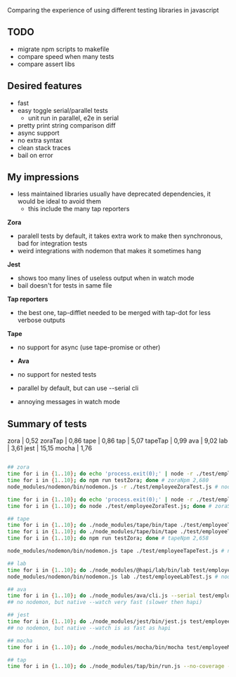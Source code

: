 Comparing the experience of using different testing libraries in javascript

## TODO
- migrate npm scripts to makefile
- compare speed when many tests
- compare assert libs

## Desired features
- fast
- easy toggle serial/parallel tests
  - unit run in parallel, e2e in serial
- pretty print string comparison diff
- async support
- no extra syntax
- clean stack traces
- bail on error


## My impressions

- less maintained libraries usually have deprecated dependencies, it would be ideal to avoid them
  - this include the many tap reporters

**Zora**
- paralell tests by default, it takes extra work to make then synchronous, bad for integration tests
- weird integrations with nodemon that makes it sometimes hang

**Jest**
- shows too many lines of useless output when in watch mode
- bail doesn't for tests in same file

**Tap reporters**
- the best one, tap-difflet needed to be merged with tap-dot for less verbose outputs

**Tape**
- no support for async (use tape-promise or other)

- **Ava**
- no support for nested tests
- parallel by default, but can use --serial cli
- annoying messages in watch mode


## Summary of tests

zora     |  0,52
zoraTap  |  0,86
tape     |  0,86
tap      |  5,07
tapeTap  |  0,99
ava      |  9,02
lab      |  3,61
jest     | 15,15
mocha    |  1,76

```sh

## zora
time for i in {1..10}; do echo 'process.exit(0);' | node -r ./test/employeeZoraTest.js; done # zora 0,524
time for i in {1..10}; do npm run testZora; done # zoraNpm 2,680
node_modules/nodemon/bin/nodemon.js -r ./test/employeeZoraTest.js # nodemon nearly instant

time for i in {1..10}; do echo 'process.exit(0);' | node -r ./test/employeeZoraTest.js | tap-summary; done # zoraTap 0,861
time for i in {1..10}; do node ./test/employeeZoraTest.js; done # zoraSingle 0,554

## tape
time for i in {1..10}; do ./node_modules/tape/bin/tape ./test/employeeTapeTest.js; done # tape 0,869
time for i in {1..10}; do ./node_modules/tape/bin/tape ./test/employeeTapeTest.js | tap-summary; done # tapeTap 0,997
time for i in {1..10}; do npm run testZora; done # tapeNpm 2,658

node_modules/nodemon/bin/nodemon.js tape ./test/employeeTapeTest.js # nodemon slighty slower then zora

## lab
time for i in {1..10}; do ./node_modules/@hapi/lab/bin/lab test/employeeLabTest.js; done # lab 3,616
node_modules/nodemon/bin/nodemon.js lab ./test/employeeLabTest.js # nodemon slighty slower then tape

## ava
time for i in {1..10}; do ./node_modules/ava/cli.js --serial test/employeeAvaTest.js; done # ava 9,062
## no nodemon, but native --watch very fast (slower then hapi)

## jest
time for i in {1..10}; do ./node_modules/jest/bin/jest.js test/employeeJest.test.js; done # jest 15,153
## no nodemon, but native --watch is as fast as hapi

## mocha
time for i in {1..10}; do ./node_modules/mocha/bin/mocha test/employeeMochaTest.js; done # mocha 1,762

## tap
time for i in {1..10}; do ./node_modules/tap/bin/run.js --no-coverage --reporter silent ./test/employeeTapTest.js; done # tape 5,076

 ```

